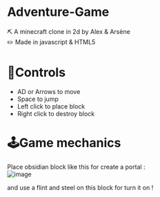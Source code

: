 # Adventure-Game
⛏️ A minecraft clone in 2d by Alex & Arsène \
✏️ Made in javascript & HTML5

# 🔀Controls
* AD or Arrows to move
* Space to jump
* Left click to place block
* Right click to destroy block

# 🕹️Game mechanics

Place obsidian block like this for create a portal :\
![image](https://user-images.githubusercontent.com/118964145/208040100-50f962ed-6c92-4bca-beec-201b9186af51.png)


and use a flint and steel on this block for turn it on !
